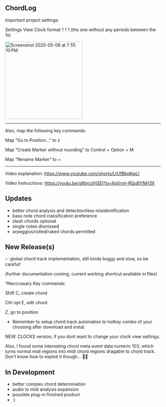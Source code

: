 ChordLog
--------------------------------
Important project settings:

Settings
View
Clock format 1 1  1 
(the one without any periods between the 1s)

<img width="250" alt="Screenshot 2025-05-09 at 7 55 10 PM" src="https://github.com/user-attachments/assets/c5c7fe5a-ed62-46e2-b01f-64874ca97866" />


---------------------

Also, map the following key commands:

Map “Go to Position…” to z

Map “Create Marker without rounding” to Control + Option + M

Map “Rename Marker” to =

-----------------------------

Video explanation: 
https://www.youtube.com/shorts/LtUfBbqKwLI

Video Instructions:
https://youtu.be/g8brcsVjSEI?si=Xq0rml-RQuBYNH3X


Updates
---------

- better chord analysis and detection/less misidentification 
- bass note chord classification preference
- slash chords optional
- single notes dismissed
- arpeggios/rolled/raked chords permitted


New Release(s)
----------
✅ global chord track implementation, still kinda buggy and slow, so be careful!
  
(further documentation coming, current working shortcut available in files)

^Necccasary Key commands:

Shift C, create chord

Ctrl opt E, edit chord

Z, go to position 

- Remember to setup chord track automation to hotkey combo of your choosing after download and instal.

NEW: CLOCKS version, if you dont want to change your clock view settings. 

Also, I found some interesting chord meta event data numeric 103, which turns normal midi regions into midi chord regions dragable to chord track.
Don't know how to exploit it though... 🤷‍♂️

In Development
--------------
- better complex chord determination
- audio to midi analysis expansion
- possible plug-in finished product
- :)
